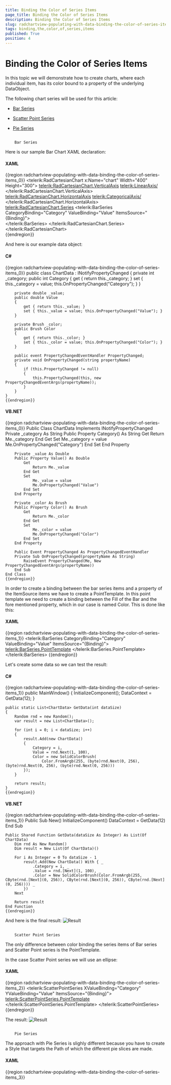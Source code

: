 ```yaml
---
title: Binding the Color of Series Items
page_title: Binding the Color of Series Items
description: Binding the Color of Series Items
slug: radchartview-populating-with-data-binding-the-color-of-series-items
tags: binding,the,color,of,series,items
published: True
position: 4
---
```


# Binding the Color of Series Items



In this topic we will demonstrate how to create charts, where each individual item, has its color bound to a property of the underlying DataObject.
      

The following chart series will be used for this article:
      

* [Bar Series](#Bar_Series)

* [Scatter Point Series](#ScatterPoint_Series)

* [Pie Series](#Pie_Series)

## 
        Bar Series
      

Here is our sample Bar Chart XAML declaration:
        

#### __XAML__

{{region radchartview-populating-with-data-binding-the-color-of-series-items_0}}
	<telerik:RadCartesianChart x:Name="chart" Width="400" Height="300">
	    <telerik:RadCartesianChart.VerticalAxis>
	        <telerik:LinearAxis/>
	    </telerik:RadCartesianChart.VerticalAxis>
	    <telerik:RadCartesianChart.HorizontalAxis>
	        <telerik:CategoricalAxis/>
	    </telerik:RadCartesianChart.HorizontalAxis>
	    <telerik:RadCartesianChart.Series>
	        <telerik:BarSeries CategoryBinding="Category" ValueBinding="Value" ItemsSource="{Binding}">            
	        </telerik:BarSeries>
	    </telerik:RadCartesianChart.Series>
	</telerik:RadCartesianChart>	
	{{endregion}}



And here is our example data object:
        

#### __C#__

{{region radchartview-populating-with-data-binding-the-color-of-series-items_0}}
	public class ChartData : INotifyPropertyChanged
	{
	    private int _category;
	    public int Category
	    {
	        get { return this._category; }
	        set { this._category = value; this.OnPropertyChanged("Category"); }
	    }
	
	    private double _value;
	    public double Value
	    {
	        get { return this._value; }
	        set { this._value = value; this.OnPropertyChanged("Value"); }
	    }
	
	    private Brush _color;
	    public Brush Color
	    {
	        get { return this._color; }
	        set { this._color = value; this.OnPropertyChanged("Color"); }
	    }
	
	    public event PropertyChangedEventHandler PropertyChanged;
	    private void OnPropertyChanged(string propertyName)
	    {
	        if (this.PropertyChanged != null)
	        {
	            this.PropertyChanged(this, new PropertyChangedEventArgs(propertyName));
	        }
	    }
	}
	{{endregion}}



#### __VB.NET__

{{region radchartview-populating-with-data-binding-the-color-of-series-items_0}}
	Public Class ChartData
		Implements INotifyPropertyChanged
		Private _category As String
		Public Property Category() As String
			Get
				Return Me._category
			End Get
			Set
				Me._category = value
				Me.OnPropertyChanged("Category")
			End Set
		End Property
	
		Private _value As Double
		Public Property Value() As Double
			Get
				Return Me._value
			End Get
			Set
				Me._value = value
				Me.OnPropertyChanged("Value")
			End Set
		End Property
	
		Private _color As Brush
		Public Property Color() As Brush
			Get
				Return Me._color
			End Get
			Set
				Me._color = value
				Me.OnPropertyChanged("Color")
			End Set
		End Property
	
		Public Event PropertyChanged As PropertyChangedEventHandler
		Private Sub OnPropertyChanged(propertyName As String)
			RaiseEvent PropertyChanged(Me, New PropertyChangedEventArgs(propertyName))
		End Sub
	End Class
	{{endregion}}



In order to create a binding between the bar series items and a property of the ItemSource items we have to create a PointTemplate.
          In this point template we need to create a binding between the Fill of the Bar and the fore mentioned property, which in our
          case is named Color. This is done like this:
        

#### __XAML__

{{region radchartview-populating-with-data-binding-the-color-of-series-items_1}}
	<telerik:BarSeries CategoryBinding="Category" ValueBinding="Value" ItemsSource="{Binding}">
	    <telerik:BarSeries.PointTemplate>
	        <DataTemplate>
	            <Rectangle Fill="{Binding DataItem.Color}"/>
	        </DataTemplate>
	    </telerik:BarSeries.PointTemplate>
	</telerik:BarSeries>
	{{endregion}}



Let's create some data so we can test the result:
        

#### __C#__

{{region radchartview-populating-with-data-binding-the-color-of-series-items_1}}
	public MainWindow()
	{
		InitializeComponent();
		DataContext = GetData(12);
	}
	
	public static List<ChartData> GetData(int dataSize)
	{
	    Random rnd = new Random();
	    var result = new List<ChartData>();
	         
	    for (int i = 0; i < dataSize; i++)
	    {
	        result.Add(new ChartData()
	        {
	            Category = i,
	            Value = rnd.Next(1, 100),
	            Color = new SolidColorBrush(
	                Color.FromArgb(255, (byte)rnd.Next(0, 256), (byte)rnd.Next(0, 256), (byte)rnd.Next(0, 256)))
	        });
	    }
	
	    return result;
	}
	{{endregion}}



#### __VB.NET__

{{region radchartview-populating-with-data-binding-the-color-of-series-items_1}}
	Public Sub New()
		InitializeComponent()
		DataContext = GetData(12)
	End Sub
	
	Public Shared Function GetData(dataSize As Integer) As List(Of ChartData)
		Dim rnd As New Random()
		Dim result = New List(Of ChartData)()
	
		For i As Integer = 0 To dataSize - 1
			result.Add(New ChartData() With { _
				.Category = i, _
				.Value = rnd.[Next](1, 100), _
				.Color = New SolidColorBrush(Color.FromArgb(255, CByte(rnd.[Next](0, 256)), CByte(rnd.[Next](0, 256)), CByte(rnd.[Next](0, 256)))) _
			})
		Next
	
		Return result
	End Function
	{{endregion}}



And here is the final result:
        ![Result](images/RadChartView-binding_colors_0.png)

## 
        Scatter Point Series
      

The only difference between color binding the series items of Bar series and Scatter Point series is the PointTemplate.
        

In the case Scatter Point series we will use an ellipse:
        

#### __XAML__

{{region radchartview-populating-with-data-binding-the-color-of-series-items_2}}
	<telerik:ScatterPointSeries XValueBinding="Category" YValueBinding="Value" ItemsSource="{Binding}">
	    <telerik:ScatterPointSeries.PointTemplate>
	        <DataTemplate>
	            <Ellipse Width="10" Height="10" Fill="{Binding DataItem.Color}"/>
	        </DataTemplate>
	    </telerik:ScatterPointSeries.PointTemplate>
	</telerik:ScatterPointSeries>
	{{endregion}}



The result:
        ![Result](images/RadChartView-binding_colors_1.png)

## 
        Pie Series
      

The approach with Pie Series is slighly different because you have to create a Style that targets the Path
          of which the different pie slices are made.
        

#### __XAML__

{{region radchartview-populating-with-data-binding-the-color-of-series-items_3}}
	<Style x:Key="PieSliceStyle" TargetType="Path">
	    <Setter Property="Fill" Value="{Binding DataItem.Brush}" />
	</Style
	{{endregion}}



In order to apply the Style you can use the __DefaultSliceStyle__ property of the series.
        

#### __XAML__

{{region radchartview-populating-with-data-binding-the-color-of-series-items_4}}
	<telerik:RadPieChart x:Name="chart">
	    <telerik:PieSeries DefaultSliceStyle="{StaticResource PieSliceStyle}" 
	                        ValueBinding="Value"
	                        ItemsSource="{Binding}"/>
	</telerik:RadPieChart>
	{{endregion}}



The result:
        ![Rad Chart View-binding colors 2](images/RadChartView-binding_colors_2.png)

# See Also

 * [Create Data-Bound Chart]({%slug radchartview-series-databinding%})
